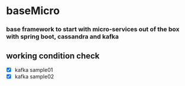 # baseMicro

### base framework to start with micro-services out of the box with spring boot, cassandra and kafka


## working condition check
-[x] kafka sample01
-[x] kafka sample02
